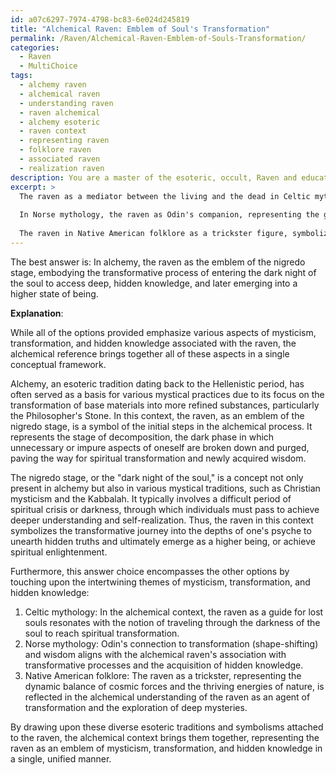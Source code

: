 ```yaml
---
id: a07c6297-7974-4798-bc83-6e024d245819
title: "Alchemical Raven: Emblem of Soul's Transformation"
permalink: /Raven/Alchemical-Raven-Emblem-of-Souls-Transformation/
categories:
  - Raven
  - MultiChoice
tags:
  - alchemy raven
  - alchemical raven
  - understanding raven
  - raven alchemical
  - alchemy esoteric
  - raven context
  - representing raven
  - folklore raven
  - associated raven
  - realization raven
description: You are a master of the esoteric, occult, Raven and education, you have written many textbooks on the subject. Respond to the multiple choice question first with the answer, then, fully explain the context of your rational, reasoning, and chain of thought in coming to the determination you have for that answer. Explain related concepts, formulas, or historical context relevant to this conclusion, giving a lesson on the topic to explain the reasoning afterwards.
excerpt: >
  The raven as a mediator between the living and the dead in Celtic mythology, guiding lost souls to their final resting place.
  
  In Norse mythology, the raven as Odin's companion, representing the god's ability to gain new insights and wisdom, as well as his connection to the power of shape-shifting.
  
  The raven in Native American folklore as a trickster figure, symbolizing the secrets of creation, the dynamic balance of cosmic forces, and the thriving energies of nature.
---
```


The best answer is: In alchemy, the raven as the emblem of the nigredo stage, embodying the transformative process of entering the dark night of the soul to access deep, hidden knowledge, and later emerging into a higher state of being.

**Explanation**:

While all of the options provided emphasize various aspects of mysticism, transformation, and hidden knowledge associated with the raven, the alchemical reference brings together all of these aspects in a single conceptual framework.

Alchemy, an esoteric tradition dating back to the Hellenistic period, has often served as a basis for various mystical practices due to its focus on the transformation of base materials into more refined substances, particularly the Philosopher's Stone. In this context, the raven, as an emblem of the nigredo stage, is a symbol of the initial steps in the alchemical process. It represents the stage of decomposition, the dark phase in which unnecessary or impure aspects of oneself are broken down and purged, paving the way for spiritual transformation and newly acquired wisdom.

The nigredo stage, or the "dark night of the soul," is a concept not only present in alchemy but also in various mystical traditions, such as Christian mysticism and the Kabbalah. It typically involves a difficult period of spiritual crisis or darkness, through which individuals must pass to achieve deeper understanding and self-realization. Thus, the raven in this context symbolizes the transformative journey into the depths of one's psyche to unearth hidden truths and ultimately emerge as a higher being, or achieve spiritual enlightenment.

Furthermore, this answer choice encompasses the other options by touching upon the intertwining themes of mysticism, transformation, and hidden knowledge:

1. Celtic mythology: In the alchemical context, the raven as a guide for lost souls resonates with the notion of traveling through the darkness of the soul to reach spiritual transformation.
2. Norse mythology: Odin's connection to transformation (shape-shifting) and wisdom aligns with the alchemical raven's association with transformative processes and the acquisition of hidden knowledge.
3. Native American folklore: The raven as a trickster, representing the dynamic balance of cosmic forces and the thriving energies of nature, is reflected in the alchemical understanding of the raven as an agent of transformation and the exploration of deep mysteries.

By drawing upon these diverse esoteric traditions and symbolisms attached to the raven, the alchemical context brings them together, representing the raven as an emblem of mysticism, transformation, and hidden knowledge in a single, unified manner.
